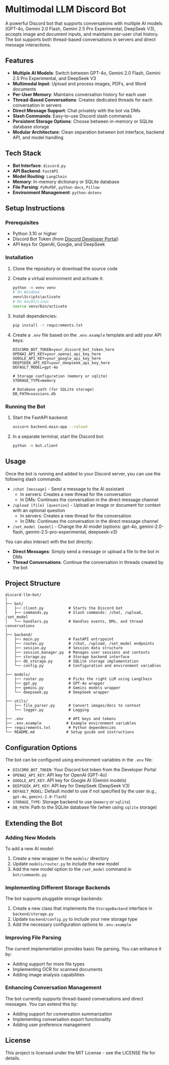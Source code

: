 # Multimodal LLM Discord Bot

A powerful Discord bot that supports conversations with multiple AI models (GPT-4o, Gemini 2.0 Flash, Gemini 2.5 Pro Experimental, DeepSeek V3), accepts image and document inputs, and maintains per-user chat history. The bot supports both thread-based conversations in servers and direct message interactions.

## Features

- **Multiple AI Models**: Switch between GPT-4o, Gemini 2.0 Flash, Gemini 2.5 Pro Experimental, and DeepSeek V3
- **Multimodal Input**: Upload and process images, PDFs, and Word documents
- **Per-User Memory**: Maintains conversation history for each user
- **Thread-Based Conversations**: Creates dedicated threads for each conversation in servers
- **Direct Message Support**: Chat privately with the bot via DMs
- **Slash Commands**: Easy-to-use Discord slash commands
- **Persistent Storage Options**: Choose between in-memory or SQLite database storage
- **Modular Architecture**: Clean separation between bot interface, backend API, and model handling

## Tech Stack

- **Bot Interface**: `discord.py`
- **API Backend**: `FastAPI`
- **Model Routing**: `LangChain`
- **Memory**: In-memory dictionary or SQLite database
- **File Parsing**: `PyMuPDF`, `python-docx`, `Pillow`
- **Environment Management**: `python-dotenv`

## Setup Instructions

### Prerequisites

- Python 3.10 or higher
- Discord Bot Token (from [Discord Developer Portal](https://discord.com/developers/applications))
- API keys for OpenAI, Google, and DeepSeek

### Installation

1. Clone the repository or download the source code

2. Create a virtual environment and activate it:
   ```bash
   python -m venv venv
   # On Windows
   venv\Scripts\activate
   # On macOS/Linux
   source venv/bin/activate
   ```

3. Install dependencies:
   ```bash
   pip install -r requirements.txt
   ```

4. Create a `.env` file based on the `.env.example` template and add your API keys:
   ```
   DISCORD_BOT_TOKEN=your_discord_bot_token_here
   OPENAI_API_KEY=your_openai_api_key_here
   GOOGLE_API_KEY=your_google_api_key_here
   DEEPSEEK_API_KEY=your_deepseek_api_key_here
   DEFAULT_MODEL=gpt-4o
   
   # Storage configuration (memory or sqlite)
   STORAGE_TYPE=memory
   
   # Database path (for SQLite storage)
   DB_PATH=sessions.db
   ```

### Running the Bot

1. Start the FastAPI backend:
   ```bash
   uvicorn backend.main:app --reload
   ```

2. In a separate terminal, start the Discord bot:
   ```bash
   python -m bot.client
   ```

## Usage

Once the bot is running and added to your Discord server, you can use the following slash commands:

- `/chat [message]` - Send a message to the AI assistant
  - In servers: Creates a new thread for the conversation
  - In DMs: Continues the conversation in the direct message channel
- `/upload [file] [question]` - Upload an image or document for context with an optional question
  - In servers: Creates a new thread for the conversation
  - In DMs: Continues the conversation in the direct message channel
- `/set_model [model]` - Change the AI model (options: gpt-4o, gemini-2.0-flash, gemini-2.5-pro-experimental, deepseek-v3)

You can also interact with the bot directly:

- **Direct Messages**: Simply send a message or upload a file to the bot in DMs
- **Thread Conversations**: Continue the conversation in threads created by the bot

## Project Structure

```
discord-llm-bot/
│
├── bot/
│   ├── client.py           # Starts the Discord bot
│   ├── commands.py         # Slash commands: /chat, /upload, /set_model
│   └── handlers.py         # Handles events, DMs, and thread conversations
│
├── backend/
│   ├── main.py             # FastAPI entrypoint
│   ├── routes.py           # /chat, /upload, /set_model endpoints
│   ├── session.py          # Session data structure
│   ├── session_manager.py  # Manages user sessions and contexts
│   ├── storage.py          # Storage backend interface
│   ├── db_storage.py       # SQLite storage implementation
│   └── config.py           # Configuration and environment variables
│
├── models/
│   ├── router.py           # Picks the right LLM using LangChain
│   ├── gpt.py              # GPT-4o wrapper
│   ├── gemini.py           # Gemini models wrapper
│   └── deepseek.py         # DeepSeek wrapper
│
├── utils/
│   ├── file_parser.py      # Convert images/docs to context
│   └── logger.py           # Logging
│
├── .env                    # API keys and tokens
├── .env.example           # Example environment variables
├── requirements.txt        # Python dependencies
└── README.md              # Setup guide and instructions
```

## Configuration Options

The bot can be configured using environment variables in the `.env` file:

- `DISCORD_BOT_TOKEN`: Your Discord bot token from the Developer Portal
- `OPENAI_API_KEY`: API key for OpenAI (GPT-4o)
- `GOOGLE_API_KEY`: API key for Google AI (Gemini models)
- `DEEPSEEK_API_KEY`: API key for DeepSeek (DeepSeek V3)
- `DEFAULT_MODEL`: Default model to use if not specified by the user (e.g., `gpt-4o`, `gemini-2.0-flash`)
- `STORAGE_TYPE`: Storage backend to use (`memory` or `sqlite`)
- `DB_PATH`: Path to the SQLite database file (when using `sqlite` storage)

## Extending the Bot

### Adding New Models

To add a new AI model:

1. Create a new wrapper in the `models/` directory
2. Update `models/router.py` to include the new model
3. Add the new model option to the `/set_model` command in `bot/commands.py`

### Implementing Different Storage Backends

The bot supports pluggable storage backends:

1. Create a new class that implements the `StorageBackend` interface in `backend/storage.py`
2. Update `backend/config.py` to include your new storage type
3. Add the necessary configuration options to `.env.example`

### Improving File Parsing

The current implementation provides basic file parsing. You can enhance it by:

- Adding support for more file types
- Implementing OCR for scanned documents
- Adding image analysis capabilities

### Enhancing Conversation Management

The bot currently supports thread-based conversations and direct messages. You can extend this by:

- Adding support for conversation summarization
- Implementing conversation export functionality
- Adding user preference management

## License

This project is licensed under the MIT License - see the LICENSE file for details.